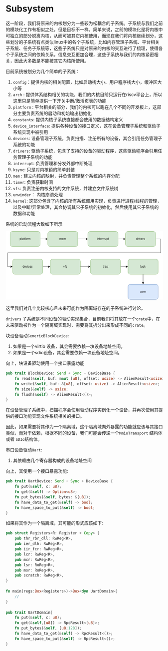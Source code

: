 # Subsystem

这一阶段，我们将原来的内核划分为一些较为松耦合的子系统。子系统与我们之前的模块化工作有相似之处，但是目标不一样。简单来说，之前的模块化是将内核中可独立的部分脱离内核，从而可被其它内核使用，而现在我们将内核继续划分，这些划分的子系统有点类似linux中的各个子系统，比如内存管理子系统、平台相关子系统、任务子系统等，这些子系统只是对原来的内核的交互进行了梳理，使得各个子系统之间的依赖关系，信息交互更加合理，这些子系统与我们的内核紧密相关，因此大多数是不能被其它内核所使用。

目前系统被划分为几个简单的子系统：

1. `config`：提供内核的相关配置，比如启动栈大小、用户程序栈大小，缓冲区大小等
2. `arch` : 提供体系结构相关的功能，我们的内核目前只运行在riscv平台上，所以这里只是简单提供一下开关中断/激活页表的功能
3. `platform` : 平台相关的部分，我们的内核可以跑在几个不同的开发板上，这部分主要负责系统的启动和初始输出初始化
4. `constants`: 提供内核子系统直接都会使用的数据结构定义
5. `device_interface`: 提供各种设备的接口定义，这在设备管理子系统和驱动子系统实现中被引用
6. `devices`: 设备管理子系统，负责扫描、注册所有的设备，其会引用任务管理子系统的功能
7. `drivers`: 驱动子系统，包含了支持的设备的驱动程序，这些驱动程序会引用任务管理子系统的功能
8. `interrupt`: 负责管理和分发外部中断处理
9. `ksync`: 只是对内核锁的简单封装
10. `mem` : 建立内核的映射，并负责管理整个系统的内存分配
11. `timer`: 负责获取时间
12. `vfs`: 负责注册内核支持的文件系统，并建立文件系统树
13. `unwinder`： 内核崩溃处理
14. `kernel`: 这部分包含了内核的所有系统调用实现，负责进行进程/线程的管理，以及中断/异常处理，其会协调其它子系统的初始化，然后使用其它子系统的数据和功能



系统的启动流程大致如下所示

![boot.drawio](./assert/boot.drawio.png)



这里我们对几个比较核心且未来可能作为隔离域存在的子系统进行讨论。

`drivers` 子系统是不同设备的驱动实现集合，目前我们将其放在一个`crate`中，在未来驱动被作为一个隔离域实现时，需要将其拆分出来形成不同的`crate`。

块设备驱动`GenericBlockDevice`:

1. 如果是一个virtio 设备，其会需要依赖一块设备地址空间。
2. 如果是一个sdio设备，其会需要依赖一块设备地址空间。

向上，块设备驱动使用一个接口暴露功能

```rust
pub trait BlockDevice: Send + Sync + DeviceBase {
    fn read(&self, buf: &mut [u8], offset: usize) -> AlienResult<usize>;
    fn write(&self, buf: &[u8], offset: usize) -> AlienResult<usize>;
    fn size(&self) -> usize;
    fn flush(&self) -> AlienResult<()>;
}
```

在设备管理子系统中，扫描程序会使用驱动程序实例化一个设备，并再次使用其提供的接口功能实现文件系统相关的接口。

因此，如果需要将其作为一个隔离域，这个隔离域向外暴露的功能就应该与其接口类似，而对于依赖，根据不同的设备，我们可能会传递一个`MmioTransport` 结构体或者 `SDIo`结构体。



串口设备驱动`Uart`:

1. 其依赖由几个寄存器构成的设备地址空间

向上，其使用一个接口暴露功能:

```rust
pub trait UartDevice: Send + Sync + DeviceBase {
    fn put(&self, c: u8);
    fn get(&self) -> Option<u8>;
    fn put_bytes(&self, bytes: &[u8]);
    fn have_data_to_get(&self) -> bool;
    fn have_space_to_put(&self) -> bool;
}
```

如果将其作为一个隔离域，其可能的形式应该如下:

```rust
pub struct Registers<R: Register + Copy> {
    pub thr_rbr_dll: RwReg<R>,
    pub ier_dlh: RwReg<R>,
    pub iir_fcr: RwReg<R>,
    pub lcr: RwReg<R>,
    pub mcr: RwReg<R>,
    pub lsr: RoReg<R>,
    pub msr: RoReg<R>,
    pub scratch: RwReg<R>,
}

fn main(regs:Box<Registers>)->Box<dyn UartDomain>{
    //
}

pub trait UartDomain{
    fn put(&self, c: u8);
    fn get(&self,[u8]) -> RpcResult<[u8]>;
    fn put_bytes(&self, [u8;128]);
    fn have_data_to_get(&self) -> RpcResult<()>;
    fn have_space_to_put(&self) -> RpcResult<()>;
}
```

